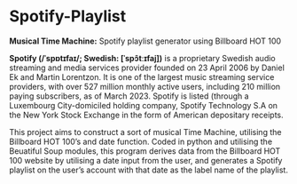 # Spotify-Playlist

**Musical Time Machine:** Spotify playlist generator using Billboard HOT 100 

**Spotify (/ˈspɒtɪfaɪ/; Swedish: [ˈspɔ̂tːɪfaj])** is a proprietary Swedish audio streaming and media services provider founded on 23 April 2006 by Daniel Ek and Martin Lorentzon. It is one of the largest music streaming service providers, with over 527 million monthly active users, including 210 million paying subscribers, as of March 2023. Spotify is listed (through a Luxembourg City-domiciled holding company, Spotify Technology S.A on the New York Stock Exchange in the form of American depositary receipts.

This project aims to construct a sort of musical Time Machine, utilising the Billboard HOT 100’s and date function. Coded in python and utilising the Beuatiful Soup modules, this program derives data from the Billboard HOT 100 website by utilising a date input from the user, and generates a Spotify playlist on the user’s account with that date as the label name of the playlist. 
